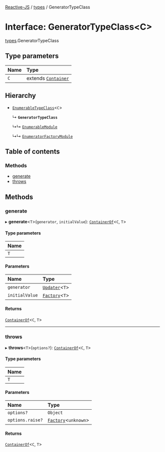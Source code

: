 [Reactive-JS](../README.md) / [types](../modules/types.md) / GeneratorTypeClass

# Interface: GeneratorTypeClass<C\>

[types](../modules/types.md).GeneratorTypeClass

## Type parameters

| Name | Type |
| :------ | :------ |
| `C` | extends [`Container`](types.Container.md) |

## Hierarchy

- [`EnumerableTypeClass`](types.EnumerableTypeClass.md)<`C`\>

  ↳ **`GeneratorTypeClass`**

  ↳↳ [`EnumerableModule`](Enumerable.EnumerableModule.md)

  ↳↳ [`EnumeratorFactoryModule`](EnumeratorFactory.EnumeratorFactoryModule.md)

## Table of contents

### Methods

- [generate](types.GeneratorTypeClass.md#generate)
- [throws](types.GeneratorTypeClass.md#throws)

## Methods

### generate

▸ **generate**<`T`\>(`generator`, `initialValue`): [`ContainerOf`](../modules/types.md#containerof)<`C`, `T`\>

#### Type parameters

| Name |
| :------ |
| `T` |

#### Parameters

| Name | Type |
| :------ | :------ |
| `generator` | [`Updater`](../modules/functions.md#updater)<`T`\> |
| `initialValue` | [`Factory`](../modules/functions.md#factory)<`T`\> |

#### Returns

[`ContainerOf`](../modules/types.md#containerof)<`C`, `T`\>

___

### throws

▸ **throws**<`T`\>(`options?`): [`ContainerOf`](../modules/types.md#containerof)<`C`, `T`\>

#### Type parameters

| Name |
| :------ |
| `T` |

#### Parameters

| Name | Type |
| :------ | :------ |
| `options?` | `Object` |
| `options.raise?` | [`Factory`](../modules/functions.md#factory)<`unknown`\> |

#### Returns

[`ContainerOf`](../modules/types.md#containerof)<`C`, `T`\>
